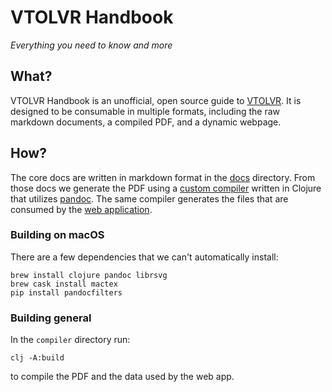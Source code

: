 # VTOLVR Handbook

*Everything you need to know and more*

## What?

VTOLVR Handbook is an unofficial, open source guide to [VTOLVR][1]. It is
designed to be consumable in multiple formats, including the raw markdown
documents, a compiled PDF, and a dynamic webpage.

## How?

The core docs are written in markdown format in the [docs][2] directory.
From those docs we generate the PDF using a [custom compiler][3] written in
Clojure that utilizes [pandoc][4]. The same compiler generates the files that
are consumed by the [web application][5].

### Building on macOS

There are a few dependencies that we can't automatically install:

```
brew install clojure pandoc librsvg
brew cask install mactex
pip install pandocfilters
```

### Building general

In the `compiler` directory run:

```
clj -A:build
```

to compile the PDF and the data used by the web app.

[1]: https://store.steampowered.com/app/667970/VTOL_VR/
[2]: docs/
[3]: compiler/
[4]: https://pandoc.org
[5]: web/
